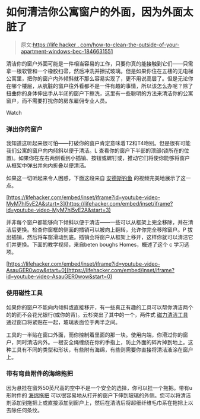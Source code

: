 # 如何清洁你公寓窗户的外面，因为外面太脏了

> 原文:[https://life hacker . com/how-to-clean-the-outside-of-your-apartment-windows-bec-1846631551](https://lifehacker.com/how-to-clean-the-outside-of-your-apartment-windows-bec-1846631551)

清洁你的窗户外面可能是一件相当容易的工作，只要你真的能接触到它们——只需拿一根软管和一个橡胶扫帚，然后冲洗并擦拭玻璃。但是如果你住在五楼的无电梯公寓里，把你的窗户内外倾斜就不那么容易实现了，更不用说高层了。但是无论你在哪个楼层，从肮脏的窗户往外看都不是一件有趣的事情，所以该怎么办呢？除了扭曲你的身体伸出手从半闭的窗户下擦洗，这里有一些聪明的方法来清洁你的公寓窗户，而不需要打扰你的房东雇佣专业人员。

Watch

### 弹出你的窗户

我知道这听起来很可怕——打破你的窗户肯定意味着T2和T4吻别。但是很有可能我们公寓的窗户向内倾斜以便于清洁。L 查看你的窗户下半部的顶部(锁所在的位置)。如果你在左右两侧看到小插销、按钮或螺钉或，推动它们将使你能够将窗户从框架中弹出并向内折叠以便清洁。

如果这一切听起来令人困惑，下面这段来自 [安德斯钓鱼](https://www.youtube.com/watch?v=MyM7hI5vE2A&t=3s) 的视频完美地展示了这一点。

 [https://lifehacker.com/embed/inset/iframe?id=youtube-video-MyM7hI5vE2A&start=3](https://lifehacker.com/embed/inset/iframe?id=youtube-video-MyM7hI5vE2A&start=3) 

并非每个窗户都能够向下倾斜以便于清洁——一些可以从框架上完全移除，并在清洁后更换。检查你窗框的侧面的插销可以被向上翻转，允许你完全移除窗户。P 拔出插销，然后将车窗滑动到底。插销会将窗户从框架上移开，这样你就可以清洁它们并更换。下面的教学视频，来自beten boughs Homes，概述了这个 c 学习选项。

 [https://lifehacker.com/embed/inset/iframe?id=youtube-video-AsauGER0wow&start=0](https://lifehacker.com/embed/inset/iframe?id=youtube-video-AsauGER0wow&start=0) 

### 使用磁性工具

如果你的窗户不能向内倾斜或直接移开，有一些真正有趣的工具可以帮你清洁两个的的而不会花光银行(或你的背)。云杉突出了其中的一个，两件式 [磁力清洁工具](https://www.amazon.com/Tyroler-Bright-Tools-S-1-Window/dp/B00F8FEGMK/ref=asc_df_B00F8FEGMK/?asc_campaign=InlineText&asc_refurl=https://lifehacker.com/how-to-clean-the-outside-of-your-apartment-windows-bec-1846631551&asc_source=&hvadid=236422563013&hvdev=c&hvdvcmdl=&hvlocint=&hvlocphy=9004173&hvnetw=g&hvpone=&hvpos=&hvptwo=&hvqmt=&hvrand=17613130712681190389&hvtargid=pla-421958045444&linkCode=df0&psc=1&tag=kinjalifehackerlink-20) 通过窗口将紧贴在一起，玻璃表面位于两半之间。

工具的一半贴在窗口外面，而你控制着里面的那一块。使用内端，你滑过你的窗户，同时清洁内外。一根安全绳缠绕在你的手指上，防止外面的碎片掉到地上。这种工具有不同的类型和形状，有些附有海绵，有些则需要你直接将清洁液涂在窗户上。

### 带有弯曲附件的海绵拖把

因为悬挂在窗外50英尺高的空中不是一个安全的选择，你可以挂一个拖把。带有u形附件的 [海绵拖把](https://www.homedepot.com/b/Cleaning-Cleaning-Tools-Mops-Wet-Mops-Sponge-Mops/N-5yc1vZcb30) 可以很容易地从打开的窗户下伸到玻璃的外侧。您可以将清洁剂添加到拖把上或直接添加到窗户上，然后在清洁后将超细纤维毛巾系在拖把上以去除任何条纹。